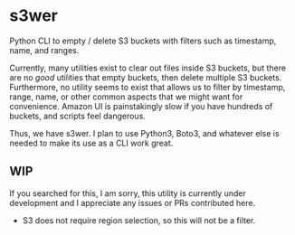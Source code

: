 # s3wer
Python CLI to empty / delete S3 buckets with filters such as timestamp, name, and ranges.

Currently, many utilities exist to clear out files inside S3 buckets, but there are no _good_ utilities that empty buckets, then delete multiple S3 buckets. Furthermore, no utility seems to exist that allows us to filter by timestamp, range, name, or other common aspects that we might want for convenience. Amazon UI is painstakingly slow if you have hundreds of buckets, and scripts feel dangerous.

Thus, we have s3wer. I plan to use Python3, Boto3, and whatever else is needed to make its use as a CLI work great.

## WIP

If you searched for this, I am sorry, this utility is currently under development and I appreciate any issues or PRs contributed here.

- S3 does not require region selection, so this will not be a filter.
